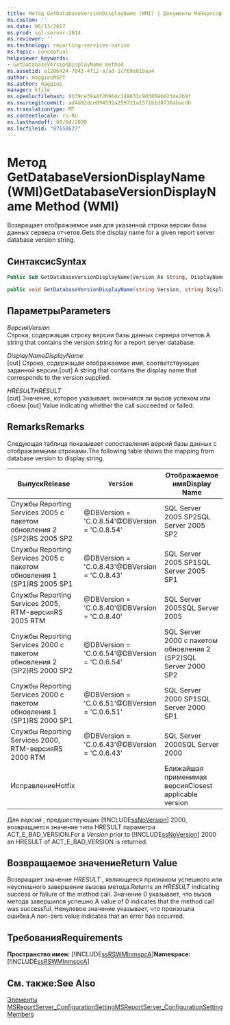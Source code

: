 ```yaml
---
title: Метод GetDatabaseVersionDisplayName (WMI) | Документы Майкрософт
ms.custom: ''
ms.date: 06/13/2017
ms.prod: sql-server-2014
ms.reviewer: ''
ms.technology: reporting-services-native
ms.topic: conceptual
helpviewer_keywords:
- GetDatabaseVersionDisplayName method
ms.assetid: e1286424-7043-4f12-a7ad-1cf69e81baa4
author: maggiesMSFT
ms.author: maggies
manager: kfile
ms.openlocfilehash: 8b39ce39a4f26964c148631c903869b0234e2b9f
ms.sourcegitcommit: ad4d92dce894592a259721a1571b1d8736abacdb
ms.translationtype: MT
ms.contentlocale: ru-RU
ms.lasthandoff: 08/04/2020
ms.locfileid: "87658627"
---
```

# <a name="getdatabaseversiondisplayname-method-wmi"></a><span data-ttu-id="0af78-102">Метод GetDatabaseVersionDisplayName (WMI)</span><span class="sxs-lookup"><span data-stu-id="0af78-102">GetDatabaseVersionDisplayName Method (WMI)</span></span>
  <span data-ttu-id="0af78-103">Возвращает отображаемое имя для указанной строки версии базы данных сервера отчетов.</span><span class="sxs-lookup"><span data-stu-id="0af78-103">Gets the display name for a given report server database version string.</span></span>  
  
## <a name="syntax"></a><span data-ttu-id="0af78-104">Синтаксис</span><span class="sxs-lookup"><span data-stu-id="0af78-104">Syntax</span></span>  
  
```vb  
Public Sub GetDatabaseVersionDisplayName(Version As String, DisplayName As String, ByRef HRESULT As Int32)  
```  
  
```csharp  
public void GetDatabaseVersionDisplayName(string Version, string DisplayName, out Int32 HRESULT);  
```  
  
## <a name="parameters"></a><span data-ttu-id="0af78-105">Параметры</span><span class="sxs-lookup"><span data-stu-id="0af78-105">Parameters</span></span>  
 <span data-ttu-id="0af78-106">*Версия*</span><span class="sxs-lookup"><span data-stu-id="0af78-106">*Version*</span></span>  
 <span data-ttu-id="0af78-107">Строка, содержащая строку версии базы данных сервера отчетов.</span><span class="sxs-lookup"><span data-stu-id="0af78-107">A string that contains the version string for a report server database.</span></span>  
  
 <span data-ttu-id="0af78-108">*DisplayName*</span><span class="sxs-lookup"><span data-stu-id="0af78-108">*DisplayName*</span></span>  
 <span data-ttu-id="0af78-109">[out] Строка, содержащая отображаемое имя, соответствующее заданной версии.</span><span class="sxs-lookup"><span data-stu-id="0af78-109">[out] A string that contains the display name that corresponds to the version supplied.</span></span>  
  
 <span data-ttu-id="0af78-110">*HRESULT*</span><span class="sxs-lookup"><span data-stu-id="0af78-110">*HRESULT*</span></span>  
 <span data-ttu-id="0af78-111">[out] Значение, которое указывает, окончился ли вызов успехом или сбоем.</span><span class="sxs-lookup"><span data-stu-id="0af78-111">[out] Value indicating whether the call succeeded or failed.</span></span>  
  
## <a name="remarks"></a><span data-ttu-id="0af78-112">Remarks</span><span class="sxs-lookup"><span data-stu-id="0af78-112">Remarks</span></span>  
 <span data-ttu-id="0af78-113">Следующая таблица показывает сопоставления версий базы данных с отображаемыми строками.</span><span class="sxs-lookup"><span data-stu-id="0af78-113">The following table shows the mapping from database version to display string.</span></span>  
  
|<span data-ttu-id="0af78-114">**Выпуск**</span><span class="sxs-lookup"><span data-stu-id="0af78-114">**Release**</span></span>|`Version`|<span data-ttu-id="0af78-115">**Отображаемое имя**</span><span class="sxs-lookup"><span data-stu-id="0af78-115">**Display Name**</span></span>|  
|-----------------|-----------------|----------------------|  
|<span data-ttu-id="0af78-116">Службы Reporting Services 2005 с пакетом обновления 2 (SP2)</span><span class="sxs-lookup"><span data-stu-id="0af78-116">RS 2005 SP2</span></span>|<span data-ttu-id="0af78-117">@DBVersion = 'C.0.8.54'</span><span class="sxs-lookup"><span data-stu-id="0af78-117">@DBVersion = 'C.0.8.54'</span></span>|<span data-ttu-id="0af78-118">SQL Server 2005 SP2</span><span class="sxs-lookup"><span data-stu-id="0af78-118">SQL Server 2005 SP2</span></span>|  
|<span data-ttu-id="0af78-119">Службы Reporting Services 2005 с пакетом обновления 1 (SP1)</span><span class="sxs-lookup"><span data-stu-id="0af78-119">RS 2005 SP1</span></span>|<span data-ttu-id="0af78-120">@DBVersion = 'C.0.8.43'</span><span class="sxs-lookup"><span data-stu-id="0af78-120">@DBVersion = 'C.0.8.43'</span></span>|<span data-ttu-id="0af78-121">SQL Server 2005 SP1</span><span class="sxs-lookup"><span data-stu-id="0af78-121">SQL Server 2005 SP1</span></span>|  
|<span data-ttu-id="0af78-122">Службы Reporting Services 2005, RTM-версия</span><span class="sxs-lookup"><span data-stu-id="0af78-122">RS 2005 RTM</span></span>|<span data-ttu-id="0af78-123">@DBVersion = 'C.0.8.40'</span><span class="sxs-lookup"><span data-stu-id="0af78-123">@DBVersion = 'C.0.8.40'</span></span>|<span data-ttu-id="0af78-124">SQL Server 2005</span><span class="sxs-lookup"><span data-stu-id="0af78-124">SQL Server 2005</span></span>|  
|<span data-ttu-id="0af78-125">Службы Reporting Services 2000 с пакетом обновления 2 (SP2)</span><span class="sxs-lookup"><span data-stu-id="0af78-125">RS 2000 SP2</span></span>|<span data-ttu-id="0af78-126">@DBVersion = 'C.0.6.54'</span><span class="sxs-lookup"><span data-stu-id="0af78-126">@DBVersion = 'C.0.6.54'</span></span>|<span data-ttu-id="0af78-127">SQL Server 2000 с пакетом обновления 2 (SP2)</span><span class="sxs-lookup"><span data-stu-id="0af78-127">SQL Server 2000 SP2</span></span>|  
|<span data-ttu-id="0af78-128">Службы Reporting Services 2000 с пакетом обновления 1 (SP1)</span><span class="sxs-lookup"><span data-stu-id="0af78-128">RS 2000 SP1</span></span>|<span data-ttu-id="0af78-129">@DBVersion = 'C.0.6.51'</span><span class="sxs-lookup"><span data-stu-id="0af78-129">@DBVersion = 'C.0.6.51'</span></span>|<span data-ttu-id="0af78-130">SQL Server 2000 SP1</span><span class="sxs-lookup"><span data-stu-id="0af78-130">SQL Server 2000 SP1</span></span>|  
|<span data-ttu-id="0af78-131">Службы Reporting Services 2000, RTM-версия</span><span class="sxs-lookup"><span data-stu-id="0af78-131">RS 2000 RTM</span></span>|<span data-ttu-id="0af78-132">@DBVersion = 'C.0.6.43'</span><span class="sxs-lookup"><span data-stu-id="0af78-132">@DBVersion = 'C.0.6.43'</span></span>|<span data-ttu-id="0af78-133">SQL Server 2000</span><span class="sxs-lookup"><span data-stu-id="0af78-133">SQL Server 2000</span></span>|  
|<span data-ttu-id="0af78-134">Исправление</span><span class="sxs-lookup"><span data-stu-id="0af78-134">Hotfix</span></span>||<span data-ttu-id="0af78-135">Ближайшая применимая версия</span><span class="sxs-lookup"><span data-stu-id="0af78-135">Closest applicable version</span></span>|  
  
 <span data-ttu-id="0af78-136">Для *версий* , предшествующих [!INCLUDE[ssNoVersion](../../includes/ssnoversion-md.md)] 2000, возвращается значение типа HRESULT параметра ACT_E_BAD_VERSION.</span><span class="sxs-lookup"><span data-stu-id="0af78-136">For a *Version* prior to [!INCLUDE[ssNoVersion](../../includes/ssnoversion-md.md)] 2000 an HRESULT of ACT_E_BAD_VERSION is returned.</span></span>  
  
## <a name="return-value"></a><span data-ttu-id="0af78-137">Возвращаемое значение</span><span class="sxs-lookup"><span data-stu-id="0af78-137">Return Value</span></span>  
 <span data-ttu-id="0af78-138">Возвращает значение *HRESULT* , являющееся признаком успешного или неуспешного завершение вызова метода.</span><span class="sxs-lookup"><span data-stu-id="0af78-138">Returns an *HRESULT* indicating success or failure of the method call.</span></span> <span data-ttu-id="0af78-139">Значение 0 указывает, что вызов метода завершился успешно.</span><span class="sxs-lookup"><span data-stu-id="0af78-139">A value of 0 indicates that the method call was successful.</span></span> <span data-ttu-id="0af78-140">Ненулевое значение указывает, что произошла ошибка.</span><span class="sxs-lookup"><span data-stu-id="0af78-140">A non-zero value indicates that an error has occurred.</span></span>  
  
## <a name="requirements"></a><span data-ttu-id="0af78-141">Требования</span><span class="sxs-lookup"><span data-stu-id="0af78-141">Requirements</span></span>  
 <span data-ttu-id="0af78-142">**Пространство имен:** [!INCLUDE[ssRSWMInmspcA](../../includes/ssrswminmspca-md.md)]</span><span class="sxs-lookup"><span data-stu-id="0af78-142">**Namespace:** [!INCLUDE[ssRSWMInmspcA](../../includes/ssrswminmspca-md.md)]</span></span>  
  
## <a name="see-also"></a><span data-ttu-id="0af78-143">См. также:</span><span class="sxs-lookup"><span data-stu-id="0af78-143">See Also</span></span>  
 [<span data-ttu-id="0af78-144">Элементы MSReportServer_ConfigurationSetting</span><span class="sxs-lookup"><span data-stu-id="0af78-144">MSReportServer_ConfigurationSetting Members</span></span>](msreportserver-configurationsetting-members.md)  
  
  
